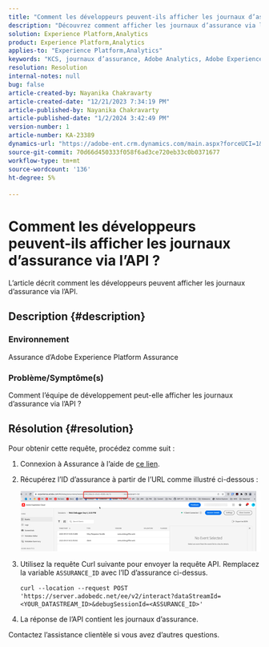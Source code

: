 ```yaml
---
title: "Comment les développeurs peuvent-ils afficher les journaux d’assurance via l’API ?"
description: "Découvrez comment afficher les journaux d’assurance via l’API. Envoyez une demande d’API et remplacez l’ID d’assurance comme décrit."
solution: Experience Platform,Analytics
product: Experience Platform,Analytics
applies-to: "Experience Platform,Analytics"
keywords: "KCS, journaux d’assurance, Adobe Analytics, Adobe Experience Platform"
resolution: Resolution
internal-notes: null
bug: false
article-created-by: Nayanika Chakravarty
article-created-date: "12/21/2023 7:34:19 PM"
article-published-by: Nayanika Chakravarty
article-published-date: "1/2/2024 3:42:49 PM"
version-number: 1
article-number: KA-23389
dynamics-url: "https://adobe-ent.crm.dynamics.com/main.aspx?forceUCI=1&pagetype=entityrecord&etn=knowledgearticle&id=c9ba8cea-37a0-ee11-be37-6045bd006239"
source-git-commit: 70d66d450333f058f6ad3ce720eb33c0b0371677
workflow-type: tm+mt
source-wordcount: '136'
ht-degree: 5%

---
```


# Comment les développeurs peuvent-ils afficher les journaux d’assurance via l’API ?


L’article décrit comment les développeurs peuvent afficher les journaux d’assurance via l’API.

## Description {#description}


### Environnement

Assurance d’Adobe Experience Platform Assurance

### Problème/Symptôme(s)

Comment l’équipe de développement peut-elle afficher les journaux d’assurance via l’API ?


## Résolution {#resolution}


Pour obtenir cette requête, procédez comme suit :

1. Connexion à Assurance à l’aide de [ce lien](https://experience.adobe.com/assurance).
2. Récupérez l’ID d’assurance à partir de l’URL comme illustré ci-dessous :

   ![](assets/41e62e4b-3ba0-ee11-be37-6045bd006239.png)
3. Utilisez la requête Curl suivante pour envoyer la requête API. Remplacez la variable `ASSURANCE_ID` avec l’ID d’assurance ci-dessus.<br>


   ```
   curl --location --request POST 'https://server.adobedc.net/ee/v2/interact?dataStreamId= <YOUR_DATASTREAM_ID>&debugSessionId=<ASSURANCE_ID>'
   ```


4. La réponse de l’API contient les journaux d’assurance.


Contactez l’assistance clientèle si vous avez d’autres questions.
